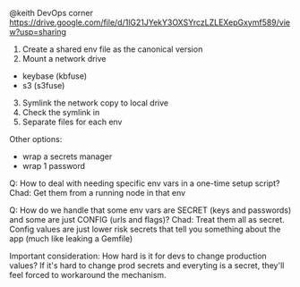 @keith
DevOps corner
https://drive.google.com/file/d/1lG21JYekY3OXSYrczLZLEXepGxymf589/view?usp=sharing

1. Create a shared env file as the canonical version
2. Mount a network drive
  * keybase (kbfuse)
  * s3 (s3fuse)
3. Symlink the network copy to local drive
4. Check the symlink in
5. Separate files for each env


Other options:
* wrap a secrets manager
* wrap 1 password

Q: How to deal with needing specific env vars in a one-time setup script?
Chad: Get them from a running node in that env

Q: How do we handle that some env vars are SECRET (keys and passwords) and some are just CONFIG (urls and flags)?
Chad: Treat them all as secret.  Config values are just lower risk secrets that tell you something about the app (much like leaking a Gemfile)

Important consideration: How hard is it for devs to change production values?  If it's hard to change prod secrets and everyting is a secret, they'll feel forced to workaround the mechanism.